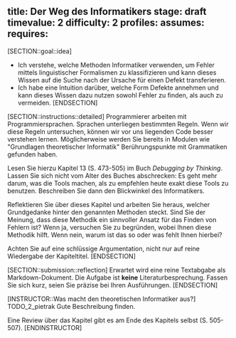 title: Der Weg des Informatikers
stage: draft
timevalue: 2
difficulty: 2
profiles:
assumes:
requires:
---
[SECTION::goal::idea]
- Ich verstehe, welche Methoden Informatiker verwenden, um Fehler mittels linguistischer Formalismen zu klassifizieren 
  und kann dieses Wissen auf die Suche nach der Ursache für einen Defekt transferieren.
- Ich habe eine Intuition darüber, welche Form Defekte annehmen und
  kann dieses Wissen dazu nutzen sowohl Fehler zu finden, als auch zu vermeiden.
[ENDSECTION]

[SECTION::instructions::detailed]
Programmierer arbeiten mit Programmiersprachen.
Sprachen unterliegen bestimmten Regeln.
Wenn wir diese Regeln untersuchen, können wir vor uns liegenden Code besser verstehen lernen.
Möglicherweise werden Sie bereits in Modulen wie "Grundlagen theoretischer Informatik" 
Berührungspunkte mit Grammatiken gefunden haben.

Lesen Sie hierzu Kapitel 13 (S. 473-505) im Buch _Debugging by Thinking_.
Lassen Sie sich nicht vom Alter des Buches abschrecken: Es geht mehr darum, was die Tools machen,
als zu empfehlen heute exakt diese Tools zu benutzen.
Beschreiben Sie dann den Blickwinkel des Informatikers.

Reflektieren Sie über dieses Kapitel und arbeiten Sie heraus, welcher Grundgedanke hinter den
genannten Methoden steckt.
Sind Sie der Meinung, dass diese Methodik ein sinnvoller Ansatz für das Finden von Fehlern ist?
Wenn ja, versuchen Sie zu begründen, wobei Ihnen diese Methodik hilft.
Wenn nein, warum ist das so oder was fehlt Ihnen hierbei?

Achten Sie auf eine schlüssige Argumentation, nicht nur auf reine Wiedergabe der Kapiteltitel.
[ENDSECTION]

[SECTION::submission::reflection]
Erwartet wird eine reine Textabgabe als Markdown-Dokument.
Die Aufgabe ist **keine** Literaturbesprechung.
Fassen Sie sich kurz, seien Sie präzise bei Ihren Ausführungen.
[ENDSECTION]

[INSTRUCTOR::Was macht den theoretischen Informatiker aus?]
TODO_2_pietrak Gute Beschreibung finden.

Eine Review über das Kapitel gibt es am Ende des Kapitels selbst (S. 505-507).
[ENDINSTRUCTOR]